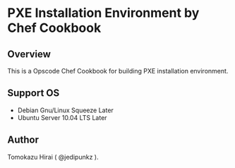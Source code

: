 PXE Installation Environment by Chef Cookbook
==================

Overview
----

This is a Opscode Chef Cookbook for building PXE installation environment.

Support OS
----

* Debian Gnu/Linux Squeeze Later
* Ubuntu Server 10.04 LTS Later

Author
----

Tomokazu Hirai ( @jedipunkz ).

